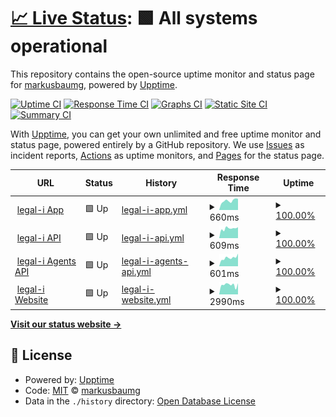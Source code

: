 # [📈 Live Status](https://demo.upptime.js.org): <!--live status--> **🟩 All systems operational**

This repository contains the open-source uptime monitor and status page for [markusbaumg](https://demo.upptime.js.org), powered by [Upptime](https://github.com/upptime/upptime).

[![Uptime CI](https://github.com/markusbaumg/status/workflows/Uptime%20CI/badge.svg)](https://github.com/markusbaumg/status/actions?query=workflow%3A%22Uptime+CI%22)
[![Response Time CI](https://github.com/markusbaumg/status/workflows/Response%20Time%20CI/badge.svg)](https://github.com/markusbaumg/status/actions?query=workflow%3A%22Response+Time+CI%22)
[![Graphs CI](https://github.com/markusbaumg/status/workflows/Graphs%20CI/badge.svg)](https://github.com/markusbaumg/status/actions?query=workflow%3A%22Graphs+CI%22)
[![Static Site CI](https://github.com/markusbaumg/status/workflows/Static%20Site%20CI/badge.svg)](https://github.com/markusbaumg/status/actions?query=workflow%3A%22Static+Site+CI%22)
[![Summary CI](https://github.com/markusbaumg/status/workflows/Summary%20CI/badge.svg)](https://github.com/markusbaumg/status/actions?query=workflow%3A%22Summary+CI%22)

With [Upptime](https://upptime.js.org), you can get your own unlimited and free uptime monitor and status page, powered entirely by a GitHub repository. We use [Issues](https://github.com/markusbaumg/status/issues) as incident reports, [Actions](https://github.com/markusbaumg/status/actions) as uptime monitors, and [Pages](https://demo.upptime.js.org) for the status page.

<!--start: status pages-->
<!-- This summary is generated by Upptime (https://github.com/upptime/upptime) -->
<!-- Do not edit this manually, your changes will be overwritten -->
<!-- prettier-ignore -->
| URL | Status | History | Response Time | Uptime |
| --- | ------ | ------- | ------------- | ------ |
| <img alt="" src="https://favicons.githubusercontent.com/app.legal-i.ch" height="13"> [legal-i App](https://app.legal-i.ch) | 🟩 Up | [legal-i-app.yml](https://github.com/legal-i/status/commits/HEAD/history/legal-i-app.yml) | <details><summary><img alt="Response time graph" src="./graphs/legal-i-app/response-time-week.png" height="20"> 660ms</summary><br><a href="https://status.legal-i.ch/history/legal-i-app"><img alt="Response time 828" src="https://img.shields.io/endpoint?url=https%3A%2F%2Fraw.githubusercontent.com%2Flegal-i%2Fstatus%2FHEAD%2Fapi%2Flegal-i-app%2Fresponse-time.json"></a><br><a href="https://status.legal-i.ch/history/legal-i-app"><img alt="24-hour response time 808" src="https://img.shields.io/endpoint?url=https%3A%2F%2Fraw.githubusercontent.com%2Flegal-i%2Fstatus%2FHEAD%2Fapi%2Flegal-i-app%2Fresponse-time-day.json"></a><br><a href="https://status.legal-i.ch/history/legal-i-app"><img alt="7-day response time 660" src="https://img.shields.io/endpoint?url=https%3A%2F%2Fraw.githubusercontent.com%2Flegal-i%2Fstatus%2FHEAD%2Fapi%2Flegal-i-app%2Fresponse-time-week.json"></a><br><a href="https://status.legal-i.ch/history/legal-i-app"><img alt="30-day response time 775" src="https://img.shields.io/endpoint?url=https%3A%2F%2Fraw.githubusercontent.com%2Flegal-i%2Fstatus%2FHEAD%2Fapi%2Flegal-i-app%2Fresponse-time-month.json"></a><br><a href="https://status.legal-i.ch/history/legal-i-app"><img alt="1-year response time 828" src="https://img.shields.io/endpoint?url=https%3A%2F%2Fraw.githubusercontent.com%2Flegal-i%2Fstatus%2FHEAD%2Fapi%2Flegal-i-app%2Fresponse-time-year.json"></a></details> | <details><summary><a href="https://status.legal-i.ch/history/legal-i-app">100.00%</a></summary><a href="https://status.legal-i.ch/history/legal-i-app"><img alt="All-time uptime 99.99%" src="https://img.shields.io/endpoint?url=https%3A%2F%2Fraw.githubusercontent.com%2Flegal-i%2Fstatus%2FHEAD%2Fapi%2Flegal-i-app%2Fuptime.json"></a><br><a href="https://status.legal-i.ch/history/legal-i-app"><img alt="24-hour uptime 100.00%" src="https://img.shields.io/endpoint?url=https%3A%2F%2Fraw.githubusercontent.com%2Flegal-i%2Fstatus%2FHEAD%2Fapi%2Flegal-i-app%2Fuptime-day.json"></a><br><a href="https://status.legal-i.ch/history/legal-i-app"><img alt="7-day uptime 100.00%" src="https://img.shields.io/endpoint?url=https%3A%2F%2Fraw.githubusercontent.com%2Flegal-i%2Fstatus%2FHEAD%2Fapi%2Flegal-i-app%2Fuptime-week.json"></a><br><a href="https://status.legal-i.ch/history/legal-i-app"><img alt="30-day uptime 100.00%" src="https://img.shields.io/endpoint?url=https%3A%2F%2Fraw.githubusercontent.com%2Flegal-i%2Fstatus%2FHEAD%2Fapi%2Flegal-i-app%2Fuptime-month.json"></a><br><a href="https://status.legal-i.ch/history/legal-i-app"><img alt="1-year uptime 99.99%" src="https://img.shields.io/endpoint?url=https%3A%2F%2Fraw.githubusercontent.com%2Flegal-i%2Fstatus%2FHEAD%2Fapi%2Flegal-i-app%2Fuptime-year.json"></a></details>
| <img alt="" src="https://favicons.githubusercontent.com/api.legal-i.ch" height="13"> [legal-i API](https://api.legal-i.ch/api/v1/version) | 🟩 Up | [legal-i-api.yml](https://github.com/legal-i/status/commits/HEAD/history/legal-i-api.yml) | <details><summary><img alt="Response time graph" src="./graphs/legal-i-api/response-time-week.png" height="20"> 609ms</summary><br><a href="https://status.legal-i.ch/history/legal-i-api"><img alt="Response time 792" src="https://img.shields.io/endpoint?url=https%3A%2F%2Fraw.githubusercontent.com%2Flegal-i%2Fstatus%2FHEAD%2Fapi%2Flegal-i-api%2Fresponse-time.json"></a><br><a href="https://status.legal-i.ch/history/legal-i-api"><img alt="24-hour response time 654" src="https://img.shields.io/endpoint?url=https%3A%2F%2Fraw.githubusercontent.com%2Flegal-i%2Fstatus%2FHEAD%2Fapi%2Flegal-i-api%2Fresponse-time-day.json"></a><br><a href="https://status.legal-i.ch/history/legal-i-api"><img alt="7-day response time 609" src="https://img.shields.io/endpoint?url=https%3A%2F%2Fraw.githubusercontent.com%2Flegal-i%2Fstatus%2FHEAD%2Fapi%2Flegal-i-api%2Fresponse-time-week.json"></a><br><a href="https://status.legal-i.ch/history/legal-i-api"><img alt="30-day response time 645" src="https://img.shields.io/endpoint?url=https%3A%2F%2Fraw.githubusercontent.com%2Flegal-i%2Fstatus%2FHEAD%2Fapi%2Flegal-i-api%2Fresponse-time-month.json"></a><br><a href="https://status.legal-i.ch/history/legal-i-api"><img alt="1-year response time 792" src="https://img.shields.io/endpoint?url=https%3A%2F%2Fraw.githubusercontent.com%2Flegal-i%2Fstatus%2FHEAD%2Fapi%2Flegal-i-api%2Fresponse-time-year.json"></a></details> | <details><summary><a href="https://status.legal-i.ch/history/legal-i-api">100.00%</a></summary><a href="https://status.legal-i.ch/history/legal-i-api"><img alt="All-time uptime 100.00%" src="https://img.shields.io/endpoint?url=https%3A%2F%2Fraw.githubusercontent.com%2Flegal-i%2Fstatus%2FHEAD%2Fapi%2Flegal-i-api%2Fuptime.json"></a><br><a href="https://status.legal-i.ch/history/legal-i-api"><img alt="24-hour uptime 100.00%" src="https://img.shields.io/endpoint?url=https%3A%2F%2Fraw.githubusercontent.com%2Flegal-i%2Fstatus%2FHEAD%2Fapi%2Flegal-i-api%2Fuptime-day.json"></a><br><a href="https://status.legal-i.ch/history/legal-i-api"><img alt="7-day uptime 100.00%" src="https://img.shields.io/endpoint?url=https%3A%2F%2Fraw.githubusercontent.com%2Flegal-i%2Fstatus%2FHEAD%2Fapi%2Flegal-i-api%2Fuptime-week.json"></a><br><a href="https://status.legal-i.ch/history/legal-i-api"><img alt="30-day uptime 100.00%" src="https://img.shields.io/endpoint?url=https%3A%2F%2Fraw.githubusercontent.com%2Flegal-i%2Fstatus%2FHEAD%2Fapi%2Flegal-i-api%2Fuptime-month.json"></a><br><a href="https://status.legal-i.ch/history/legal-i-api"><img alt="1-year uptime 100.00%" src="https://img.shields.io/endpoint?url=https%3A%2F%2Fraw.githubusercontent.com%2Flegal-i%2Fstatus%2FHEAD%2Fapi%2Flegal-i-api%2Fuptime-year.json"></a></details>
| <img alt="" src="https://favicons.githubusercontent.com/agents.legal-i.ch" height="13"> [legal-i Agents API](https://agents.legal-i.ch/api/v1/version) | 🟩 Up | [legal-i-agents-api.yml](https://github.com/legal-i/status/commits/HEAD/history/legal-i-agents-api.yml) | <details><summary><img alt="Response time graph" src="./graphs/legal-i-agents-api/response-time-week.png" height="20"> 601ms</summary><br><a href="https://status.legal-i.ch/history/legal-i-agents-api"><img alt="Response time 612" src="https://img.shields.io/endpoint?url=https%3A%2F%2Fraw.githubusercontent.com%2Flegal-i%2Fstatus%2FHEAD%2Fapi%2Flegal-i-agents-api%2Fresponse-time.json"></a><br><a href="https://status.legal-i.ch/history/legal-i-agents-api"><img alt="24-hour response time 746" src="https://img.shields.io/endpoint?url=https%3A%2F%2Fraw.githubusercontent.com%2Flegal-i%2Fstatus%2FHEAD%2Fapi%2Flegal-i-agents-api%2Fresponse-time-day.json"></a><br><a href="https://status.legal-i.ch/history/legal-i-agents-api"><img alt="7-day response time 601" src="https://img.shields.io/endpoint?url=https%3A%2F%2Fraw.githubusercontent.com%2Flegal-i%2Fstatus%2FHEAD%2Fapi%2Flegal-i-agents-api%2Fresponse-time-week.json"></a><br><a href="https://status.legal-i.ch/history/legal-i-agents-api"><img alt="30-day response time 611" src="https://img.shields.io/endpoint?url=https%3A%2F%2Fraw.githubusercontent.com%2Flegal-i%2Fstatus%2FHEAD%2Fapi%2Flegal-i-agents-api%2Fresponse-time-month.json"></a><br><a href="https://status.legal-i.ch/history/legal-i-agents-api"><img alt="1-year response time 612" src="https://img.shields.io/endpoint?url=https%3A%2F%2Fraw.githubusercontent.com%2Flegal-i%2Fstatus%2FHEAD%2Fapi%2Flegal-i-agents-api%2Fresponse-time-year.json"></a></details> | <details><summary><a href="https://status.legal-i.ch/history/legal-i-agents-api">100.00%</a></summary><a href="https://status.legal-i.ch/history/legal-i-agents-api"><img alt="All-time uptime 100.00%" src="https://img.shields.io/endpoint?url=https%3A%2F%2Fraw.githubusercontent.com%2Flegal-i%2Fstatus%2FHEAD%2Fapi%2Flegal-i-agents-api%2Fuptime.json"></a><br><a href="https://status.legal-i.ch/history/legal-i-agents-api"><img alt="24-hour uptime 100.00%" src="https://img.shields.io/endpoint?url=https%3A%2F%2Fraw.githubusercontent.com%2Flegal-i%2Fstatus%2FHEAD%2Fapi%2Flegal-i-agents-api%2Fuptime-day.json"></a><br><a href="https://status.legal-i.ch/history/legal-i-agents-api"><img alt="7-day uptime 100.00%" src="https://img.shields.io/endpoint?url=https%3A%2F%2Fraw.githubusercontent.com%2Flegal-i%2Fstatus%2FHEAD%2Fapi%2Flegal-i-agents-api%2Fuptime-week.json"></a><br><a href="https://status.legal-i.ch/history/legal-i-agents-api"><img alt="30-day uptime 100.00%" src="https://img.shields.io/endpoint?url=https%3A%2F%2Fraw.githubusercontent.com%2Flegal-i%2Fstatus%2FHEAD%2Fapi%2Flegal-i-agents-api%2Fuptime-month.json"></a><br><a href="https://status.legal-i.ch/history/legal-i-agents-api"><img alt="1-year uptime 100.00%" src="https://img.shields.io/endpoint?url=https%3A%2F%2Fraw.githubusercontent.com%2Flegal-i%2Fstatus%2FHEAD%2Fapi%2Flegal-i-agents-api%2Fuptime-year.json"></a></details>
| <img alt="" src="https://favicons.githubusercontent.com/www.legal-i.ch" height="13"> [legal-i Website](https://www.legal-i.ch) | 🟩 Up | [legal-i-website.yml](https://github.com/legal-i/status/commits/HEAD/history/legal-i-website.yml) | <details><summary><img alt="Response time graph" src="./graphs/legal-i-website/response-time-week.png" height="20"> 2990ms</summary><br><a href="https://status.legal-i.ch/history/legal-i-website"><img alt="Response time 1145" src="https://img.shields.io/endpoint?url=https%3A%2F%2Fraw.githubusercontent.com%2Flegal-i%2Fstatus%2FHEAD%2Fapi%2Flegal-i-website%2Fresponse-time.json"></a><br><a href="https://status.legal-i.ch/history/legal-i-website"><img alt="24-hour response time 2486" src="https://img.shields.io/endpoint?url=https%3A%2F%2Fraw.githubusercontent.com%2Flegal-i%2Fstatus%2FHEAD%2Fapi%2Flegal-i-website%2Fresponse-time-day.json"></a><br><a href="https://status.legal-i.ch/history/legal-i-website"><img alt="7-day response time 2990" src="https://img.shields.io/endpoint?url=https%3A%2F%2Fraw.githubusercontent.com%2Flegal-i%2Fstatus%2FHEAD%2Fapi%2Flegal-i-website%2Fresponse-time-week.json"></a><br><a href="https://status.legal-i.ch/history/legal-i-website"><img alt="30-day response time 3364" src="https://img.shields.io/endpoint?url=https%3A%2F%2Fraw.githubusercontent.com%2Flegal-i%2Fstatus%2FHEAD%2Fapi%2Flegal-i-website%2Fresponse-time-month.json"></a><br><a href="https://status.legal-i.ch/history/legal-i-website"><img alt="1-year response time 1145" src="https://img.shields.io/endpoint?url=https%3A%2F%2Fraw.githubusercontent.com%2Flegal-i%2Fstatus%2FHEAD%2Fapi%2Flegal-i-website%2Fresponse-time-year.json"></a></details> | <details><summary><a href="https://status.legal-i.ch/history/legal-i-website">100.00%</a></summary><a href="https://status.legal-i.ch/history/legal-i-website"><img alt="All-time uptime 99.91%" src="https://img.shields.io/endpoint?url=https%3A%2F%2Fraw.githubusercontent.com%2Flegal-i%2Fstatus%2FHEAD%2Fapi%2Flegal-i-website%2Fuptime.json"></a><br><a href="https://status.legal-i.ch/history/legal-i-website"><img alt="24-hour uptime 100.00%" src="https://img.shields.io/endpoint?url=https%3A%2F%2Fraw.githubusercontent.com%2Flegal-i%2Fstatus%2FHEAD%2Fapi%2Flegal-i-website%2Fuptime-day.json"></a><br><a href="https://status.legal-i.ch/history/legal-i-website"><img alt="7-day uptime 100.00%" src="https://img.shields.io/endpoint?url=https%3A%2F%2Fraw.githubusercontent.com%2Flegal-i%2Fstatus%2FHEAD%2Fapi%2Flegal-i-website%2Fuptime-week.json"></a><br><a href="https://status.legal-i.ch/history/legal-i-website"><img alt="30-day uptime 100.00%" src="https://img.shields.io/endpoint?url=https%3A%2F%2Fraw.githubusercontent.com%2Flegal-i%2Fstatus%2FHEAD%2Fapi%2Flegal-i-website%2Fuptime-month.json"></a><br><a href="https://status.legal-i.ch/history/legal-i-website"><img alt="1-year uptime 99.91%" src="https://img.shields.io/endpoint?url=https%3A%2F%2Fraw.githubusercontent.com%2Flegal-i%2Fstatus%2FHEAD%2Fapi%2Flegal-i-website%2Fuptime-year.json"></a></details>

<!--end: status pages-->

[**Visit our status website →**](https://demo.upptime.js.org)

## 📄 License

- Powered by: [Upptime](https://github.com/upptime/upptime)
- Code: [MIT](./LICENSE) © [markusbaumg](https://demo.upptime.js.org)
- Data in the `./history` directory: [Open Database License](https://opendatacommons.org/licenses/odbl/1-0/)

